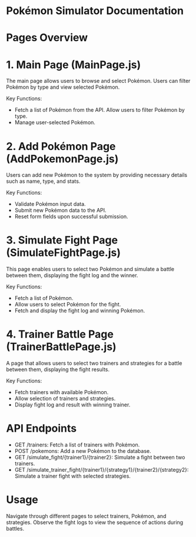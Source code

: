# Pokémon Simulator Documentation

# Pages Overview

# 1. Main Page (MainPage.js)
The main page allows users to browse and select Pokémon. Users can filter Pokémon by type and view selected Pokémon.

Key Functions:
- Fetch a list of Pokémon from the API.
Allow users to filter Pokémon by type.
- Manage user-selected Pokémon.


# 2. Add Pokémon Page (AddPokemonPage.js)
Users can add new Pokémon to the system by providing necessary details such as name, type, and stats.

Key Functions:
- Validate Pokémon input data.
- Submit new Pokémon data to the API.
- Reset form fields upon successful submission.


# 3. Simulate Fight Page (SimulateFightPage.js)
This page enables users to select two Pokémon and simulate a battle between them, displaying the fight log and the winner.

Key Functions:
- Fetch a list of Pokémon.
- Allow users to select Pokémon for the fight.
- Fetch and display the fight log and winning Pokémon.


# 4. Trainer Battle Page (TrainerBattlePage.js)
A page that allows users to select two trainers and strategies for a battle between them, displaying the fight results.

Key Functions:
- Fetch trainers with available Pokémon.
- Allow selection of trainers and strategies.
- Display fight log and result with winning trainer.


# API Endpoints
- GET /trainers: Fetch a list of trainers with Pokémon.
- POST /pokemons: Add a new Pokémon to the database.
- GET /simulate_fight/{trainer1}/{trainer2}: Simulate a fight between two trainers.
- GET /simulate_trainer_fight/{trainer1}/{strategy1}/{trainer2}/{strategy2}: Simulate a trainer fight with selected strategies.

# Usage
Navigate through different pages to select trainers, Pokémon, and strategies.
Observe the fight logs to view the sequence of actions during battles.